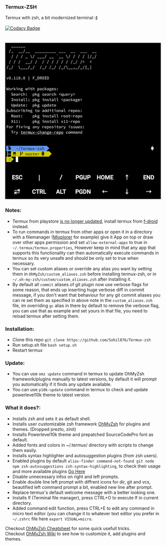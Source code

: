 ### Termux-ZSH

Termux with zsh, a bit modernized terminal **:)**\
\
[![Codacy Badge](https://app.codacy.com/project/badge/Grade/3a469a271f6b4a37b73288cc9929d0e1)](https://www.codacy.com/gh/Sohil876/Termux-zsh/dashboard?utm_source=github.com&utm_medium=referral&utm_content=Sohil876/Termux-zsh&utm_campaign=Badge_Grade)

#

![Termux-zsh-SS](Termux-zsh-SS.png)

### Notes:

-   Termux from playstore [is no longer updated](https://wiki.termux.com/wiki/Termux_Google_Play), install termux from [f-droid](https://f-droid.org/en/packages/com.termux) instead.
-   To run commands in termux from other apps or open it in a directory with a filemanager ([Mixplorer](https://forum.xda-developers.com/t/app-2-2-mixplorer-v6-x-released-fully-featured-file-manager.1523691/) for example) give it App on top or draw over other apps permission and set `allow-external-apps` to true in `~/.termux/termux.properties`, However keep in mind that any app that supports this functionality can then automatically execute commands in termux so its very unsafe and should be only set to true when necessary.
-   You can set custom aliases or override any alias you want by setting them in `OhMyZsh/custom_aliases.zsh` before installing termux-zsh, or in `~/.oh-my-zsh/custom/custom_aliases.zsh` after installing it.
-   By default all `commit` aliases of git plugin now use verbose flags for some reason, that ends up inserting huge verbose diff in commit message, if you don't want that behaviour for any git commit aliases you can re set them as specified in above note in the `custom_aliases.zsh` file, im overriding `gc` alias in there by default to remove the verbose flag, you can use that as example and set yours in that file, you need to reload termux after setting them.

### Installation:

-   Clone this repo `git clone https://github.com/Sohil876/Termux-zsh`
-   Run setup.sh file `bash setup.sh`
-   Restart termux

### Update:

-   You can use `omz update` command in termux to update OhMyZsh framework/plugins manually to latest versions, by default it will prompt you automatically if it finds any update available.
-   You can use `p10k-update` command in termux to check and update powerlevel10k theme to latest version.

### What it does?:

-   Installs zsh and sets it as default shell.
-   Installs user customizable zsh framework [OhMyZsh](https://github.com/ohmyzsh/ohmyzsh) for plugins and themes. (Dropped prezto, zinit)
-   Installs Powerlevel10k theme and prepatched SourceCodePro font as default.
-   Added fonts and colors in ~/.termux/ directory with scripts to change them easily.
-   Installs syntax highlighter and autosuggestion plugins (from zsh users).
-   Enabled plugins by default `alias-finder command-not-found git node npm zsh-autosuggestions zsh-syntax-highlighting`, to check their usage and more available plugins [Go Here](https://github.com/ohmyzsh/ohmyzsh/wiki/Plugins)
-   Disable unnecessary infos on right and left prompts.
-   Enable double line left prompt with diffrent icons for dir, git and vcs, beautified left command prompt a bit, enabled new line after prompt.
-   Replace termux's default welcome message with a better looking one.
-   Installs lf (Terminal file manager), press CTRL+O to execute lf in current directory.
-   Added command edit function, press CTRL+E to edit any command in micro text editor (you can change it to whatever text editor you prefer in `~/.zshrc` file here `export VISUAL=micro`.

Checkout [OhMyZsh Cheatsheet](https://github.com/ohmyzsh/ohmyzsh/wiki/Cheatsheet) for some quick usefull tricks.\
Checkout [OhMyZsh Wiki](https://github.com/ohmyzsh/ohmyzsh/wiki/Home) to see how to customize it, add plugins and themes.
